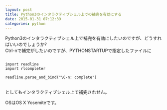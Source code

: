 ```yaml
---
layout: post
title: Python3のインタラクティブシェル上での補完を有効にする
date: 2015-01-31 07:12:39
categories: python
---
```

<p>Python3のインタラクティブシェル上で補完を有効にしたいのですが、どうすればいいのでしょうか?<br>
Ctrl-nで補完がしたいのですが、PYTHONSTARTUPで指定したファイルに</p>

<pre>
<code>
import readline
import rlcompleter

readline.parse_and_bind("\C-n: complete")
</code>
</pre>

<p>としてもインタラクティブシェル上で補完されせん。</p>

<p>OSはOS X Yosemiteです。</p>
